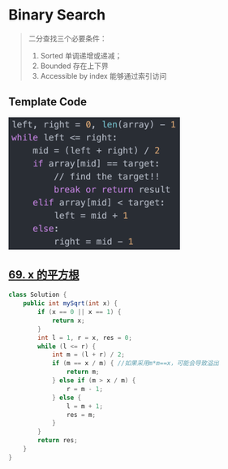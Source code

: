 # Binary Search

> 二分查找三个必要条件：
>
> 1. Sorted 单调递增或递减；
> 2. Bounded 存在上下界
> 3. Accessible by index 能够通过索引访问

## Template Code

<img src="img/image-20220730220534744.png" alt="image-20220730220534744" style="zoom: 33%;" />

## [69. x 的平方根 ](https://leetcode.cn/problems/sqrtx/)

```java
class Solution {
    public int mySqrt(int x) {
        if (x == 0 || x == 1) {
            return x;
        }
        int l = 1, r = x, res = 0;
        while (l <= r) {
            int m = (l + r) / 2;
            if (m == x / m) { //如果采用m*m==x，可能会导致溢出
                return m;
            } else if (m > x / m) {
                r = m - 1;
            } else {
                l = m + 1;
                res = m;
            }
        }
        return res;
    }
}
```


